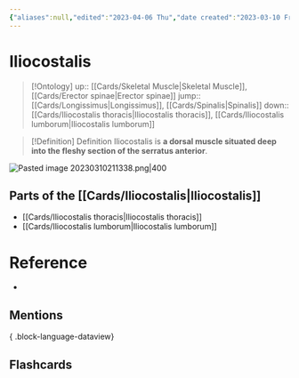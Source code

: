 ```yaml
---
{"aliases":null,"edited":"2023-04-06 Thu","date created":"2023-03-10 Fri","tags":["Uni/OMT1","on/Science/Biology/Anatomy"],"dg-publish":true,"permalink":"/cards/iliocostalis/","dgPassFrontmatter":true}
---
```


# Iliocostalis

> [!Ontology]
> up:: [[Cards/Skeletal Muscle\|Skeletal Muscle]], [[Cards/Erector spinae\|Erector spinae]]
> jump:: [[Cards/Longissimus\|Longissimus]], [[Cards/Spinalis\|Spinalis]]
> down:: [[Cards/Iliocostalis thoracis\|Iliocostalis thoracis]], [[Cards/Iliocostalis lumborum\|Iliocostalis lumborum]]

> [!Definition] Definition
> Iliocostalis is **a dorsal muscle situated deep into the fleshy section of the serratus anterior**.

![Pasted image 20230310211338.png|400](/img/user/Extras/Images/Pasted%20image%2020230310211338.png)

## Parts of the [[Cards/Iliocostalis\|Iliocostalis]]

- [[Cards/Iliocostalis thoracis\|Iliocostalis thoracis]]
- [[Cards/Iliocostalis lumborum\|Iliocostalis lumborum]]

# Reference

- 

## Mentions


{ .block-language-dataview}

## Flashcards
